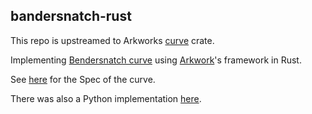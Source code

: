 bandersnatch-rust
------

This repo is upstreamed to Arkworks [curve](https://github.com/arkworks-rs/curves/) crate.

Implementing [Bendersnatch curve](https://ethresear.ch/t/introducing-bandersnatch-a-fast-elliptic-curve-built-over-the-bls12-381-scalar-field/9957) using [Arkwork](https://github.com/arkworks-rs/curves)'s framework in Rust.

See [here](https://github.com/asanso/Bandersnatch/blob/main/README.md) for 
the Spec of the curve.

There was also a Python implementation [here](https://github.com/asanso/Bandersnatch/).

